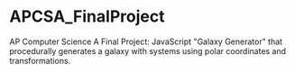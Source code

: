 # APCSA_FinalProject
AP Computer Science A Final Project:
JavaScript "Galaxy Generator" that procedurally generates a galaxy with systems using polar coordinates and transformations.
